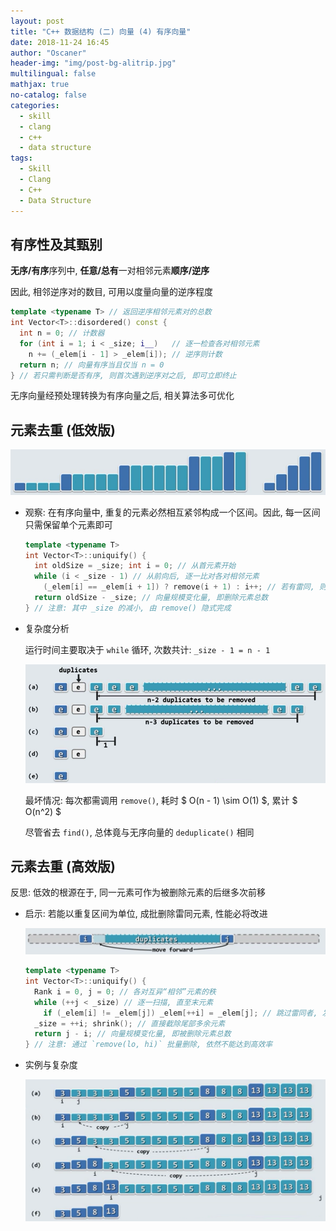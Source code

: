 ```yaml
---
layout: post
title: "C++ 数据结构 (二) 向量 (4) 有序向量"
date: 2018-11-24 16:45
author: "Oscaner"
header-img: "img/post-bg-alitrip.jpg"
multilingual: false
mathjax: true
no-catalog: false
categories:
  - skill
  - clang
  - c++
  - data structure
tags:
  - Skill
  - Clang
  - C++
  - Data Structure
---
```


## 有序性及其甄别

**无序/有序**序列中, **任意/总有**一对相邻元素**顺序/逆序**

因此, 相邻逆序对的数目, 可用以度量向量的逆序程度

```cpp
template <typename T> // 返回逆序相邻元素对的总数
int Vector<T>::disordered() const {
  int n = 0; // 计数器
  for (int i = 1; i < _size; i__)   // 逐一检查各对相邻元素
    n += (_elem[i - 1] > _elem[i]); // 逆序则计数
  return n; // 向量有序当且仅当 n = 0
} // 若只需判断是否有序, 则首次遇到逆序对之后, 即可立即终止
```

无序向量经预处理转换为有序向量之后, 相关算法多可优化

## 元素去重 (低效版)

![1.png](/assets/img/in-post/skill/data-structure/post-vector-ordered/1.png)

- 观察: 在有序向量中, 重复的元素必然相互紧邻构成一个区间。因此, 每一区间只需保留单个元素即可

    ```cpp
    template <typename T>
    int Vector<T>::uniquify() {
      int oldSize = _size; int i = 0; // 从首元素开始
      while (i < _size - 1) // 从前向后, 逐一比对各对相邻元素
        (_elem[i] == _elem[i + 1]) ? remove(i + 1) : i++; // 若有雷同, 则删除后者；否则, 转至后一元素
      return oldSize - _size; // 向量规模变化量, 即删除元素总数
    } // 注意: 其中 _size 的减小, 由 remove() 隐式完成
    ```

- 复杂度分析

    运行时间主要取决于 `while` 循环, 次数共计: `_size - 1 = n - 1`

    ![2.png](/assets/img/in-post/skill/data-structure/post-vector-ordered/2.png)

    最坏情况: 每次都需调用 `remove()`, 耗时 $ O(n - 1) \sim O(1) $, 累计 $ O(n^2) $

    尽管省去 `find()`, 总体竟与无序向量的 `deduplicate()` 相同

## 元素去重 (高效版)

反思: 低效的根源在于, 同一元素可作为被删除元素的后继多次前移

- 启示: 若能以重复区间为单位, 成批删除雷同元素, 性能必将改进

    ![3.png](/assets/img/in-post/skill/data-structure/post-vector-ordered/3.png)

    ```cpp
    template <typename T>
    int Vector<T>::uniquify() {
      Rank i = 0, j = 0; // 各对互异“相邻”元素的秩
      while (++j < _size) // 逐一扫描, 直至末元素
        if (_elem[i] != _elem[j]) _elem[++i] = _elem[j]; // 跳过雷同者, 发现不同元素时, 向前移至紧邻于前者右侧
      _size = ++i; shrink(); // 直接截除尾部多余元素
      return j - i; // 向量规模变化量, 即被删除元素总数
    } // 注意: 通过 `remove(lo, hi)` 批量删除, 依然不能达到高效率
    ```

- 实例与复杂度

    ![4.png](/assets/img/in-post/skill/data-structure/post-vector-ordered/4.png)
